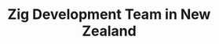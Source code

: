 ---
title: Zig Development Team in New Zealand
permalink: /landings/locations/new-zealand/developer/zig
technology: Zig
location: New Zealand
---